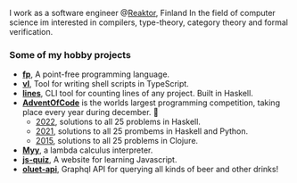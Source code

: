 I work as a software engineer @[Reaktor](https://www.reaktor.com/), Finland
In the field of computer science im interested in compilers, type-theory, category theory and formal verification.

### Some of my hobby projects
- [**fp**](https://github.com/japiirainen/fp), A point-free programming language.
- [**vl**](https://github.com/japiirainen/vl), Tool for writing shell scripts in TypeScript.
- [**lines**](https://github.com/japiirainen/lines), CLI tool for counting lines of any project. Built in Haskell.
- [**AdventOfCode**](https://adventofcode.com/) is the worlds largest programming competition, taking place every year during december. 🎄
  - [2022](https://github.com/japiirainen/aoc-2022), solutions to all 25 problems in Haskell.
  - [2021](https://github.com/japiirainen/aoc-2021), solutions to all 25 prombems in Haskell and Python.
  - [2015](https://github.com/japiirainen/aoc-2015), solutions to all 25 problems in Clojure.
- [**Myy**](https://github.com/japiirainen/myy), a lambda calculus interpreter.
- [**js-quiz**](https://github.com/japiirainen/js-quiz), A website for learning Javascript.
- [**oluet-api**](https://github.com/japiirainen/go-oluet-api), Graphql API for querying all kinds of beer and other drinks!
